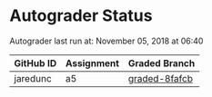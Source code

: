 # Autograder Status
Autograder last run at: November 05, 2018 at 06:40

| GitHub ID | Assignment | Graded Branch |
|-----------|------------|---------------|
| jaredunc | a5 | [graded-8fafcb](https://github.com/Fall2018COMP401-001/a5-jaredunc/tree/graded-8fafcb) | 
